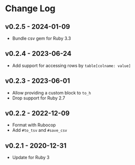 Change Log
========================================

v0.2.5 - 2024-01-09
----------------------------------------

- Bundle csv gem for Ruby 3.3


v0.2.4 - 2023-06-24
----------------------------------------

- Add support for accessing rows by `table[colname: value]`


v0.2.3 - 2023-06-01
----------------------------------------

- Allow providing a custom block to `to_h`
- Drop support for Ruby 2.7


v0.2.2 - 2022-12-09
----------------------------------------

- Format with Rubocop
- Add `#to_tsv` and `#save_csv`


v0.2.1 - 2020-12-31
----------------------------------------

- Update for Ruby 3



